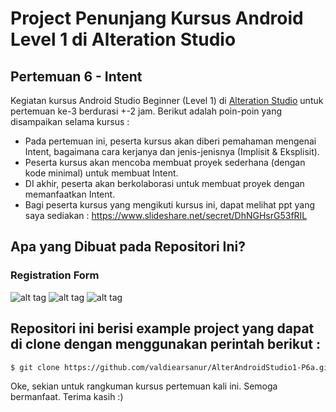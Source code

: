 # Project Penunjang Kursus Android Level 1 di Alteration Studio
## Pertemuan 6 - Intent

Kegiatan kursus Android Studio Beginner (Level 1) di [Alteration Studio](http://www.alterationstudio.web.id/) untuk pertemuan ke-3 berdurasi +-2 jam. Berikut adalah poin-poin yang disampaikan selama kursus :

- Pada pertemuan ini, peserta kursus akan diberi pemahaman mengenai Intent, bagaimana cara kerjanya dan jenis-jenisnya (Implisit & Eksplisit).
- Peserta kursus akan mencoba membuat proyek sederhana (dengan kode minimal) untuk membuat Intent.
- DI akhir, peserta akan berkolaborasi untuk membuat proyek dengan memanfaatkan Intent.
- Bagi peserta kursus yang mengikuti kursus ini, dapat melihat ppt yang saya sediakan :
https://www.slideshare.net/secret/DhNGHsrG53fRIL


## Apa yang Dibuat pada Repositori Ini?
### Registration Form
![alt tag](https://raw.githubusercontent.com/valdiearsanur/AlterAndroidStudio1-P6a/master/screenshoots/Screenshot_2016-11-11-07-14-16.png)
![alt tag](https://github.com/valdiearsanur/AlterAndroidStudio1-P6a/raw/master/screenshoots/Screenshot_2016-11-11-07-14-27.png)
![alt tag](https://github.com/valdiearsanur/AlterAndroidStudio1-P6a/raw/master/screenshoots/Screenshot_2016-11-11-07-14-40.png)


## Repositori ini berisi example project yang dapat di clone dengan menggunakan perintah berikut :
```sh
$ git clone https://github.com/valdiearsanur/AlterAndroidStudio1-P6a.git
```

Oke, sekian untuk rangkuman kursus pertemuan kali ini. Semoga bermanfaat. Terima kasih :)